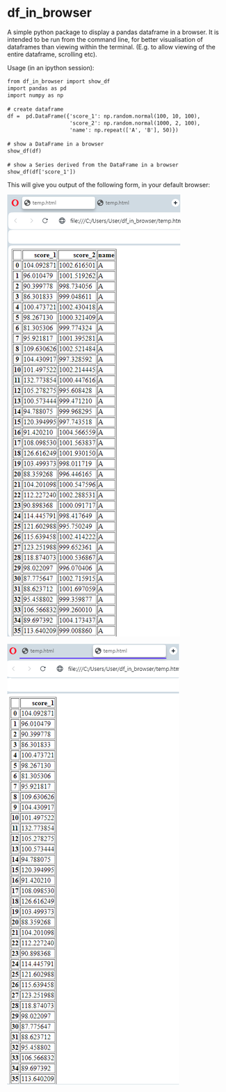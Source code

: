# df_in_browser

A simple python package to display a pandas dataframe in a browser. It is
intended to be run from the command line, for better visualisation of 
dataframes than viewing within the terminal. (E.g. to allow viewing of 
the entire dataframe, scrolling etc).

Usage (in an ipython session):

```
from df_in_browser import show_df
import pandas as pd
import numpy as np

# create dataframe
df =  pd.DataFrame({'score_1': np.random.normal(100, 10, 100),
                    'score_2': np.random.normal(1000, 2, 100),
                    'name': np.repeat(['A', 'B'], 50)})

# show a DataFrame in a browser
show_df(df)

# show a Series derived from the DataFrame in a browser
show_df(df['score_1'])
```
This will give you output of the following form, in your default browser:

![alt_text](https://github.com/pxr687/df_in_browser/blob/main/example.png)

![alt_text](https://github.com/pxr687/df_in_browser/blob/main/example_2.png)
